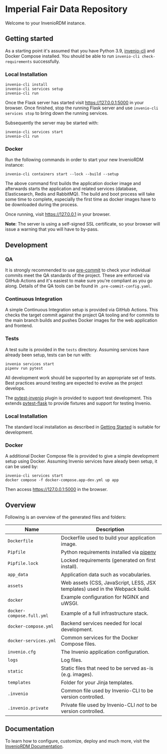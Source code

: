 # Imperial Fair Data Repository

Welcome to your InvenioRDM instance.

## Getting started

As a starting point it's assumed that you have Python 3.9, [invenio-cli] and Docker
Compose installed. You should be able to run `invenio-cli check-requirements`
successfully.

### Local Installation

```console
invenio-cli install
invenio-cli services setup
invenio-cli run
```

Once the Flask server has started visit https://127.0.0.1:5000 in your browser. Once
finished, stop the running Flask server and use `invenio-cli services stop` to bring
down the running services.

Subsequently the server may be started with:

```console
invenio-cli services start
invenio-cli run
```

### Docker

Run the following commands in order to start your new InvenioRDM instance:

```console
invenio-cli containers start --lock --build --setup
```

The above command first builds the application docker image and afterwards starts the
application and related services (database, Elasticsearch, Redis and RabbitMQ). The
build and boot process will take some time to complete, especially the first time as
docker images have to be downloaded during the process.

Once running, visit https://127.0.0.1 in your browser.

**Note**: The server is using a self-signed SSL certificate, so your browser will issue
a warning that you will have to by-pass.

## Development

### QA

It is strongly recommended to use [pre-commit] to check your individual commits meet the
QA standards of the project. These are enforced via GitHub Actions and it's easiest to
make sure you're compliant as you go along. Details of the QA tools can be found in
`.pre-commit-config.yaml`.

### Continuous Integration

A simple Continuous Integration setup is provided via GitHub Actions. This checks the
target commit against the project QA tooling and for commits to the main branch builds
and pushes Docker images for the web application and frontend.

### Tests

A test suite is provided in the `tests` directory. Assuming services have already been
setup, tests can be run with:

```console
invenio services start
pipenv run pytest
```

All development work should be supported by an appropriate set of tests. Best practices
around testing are expected to evolve as the project develops.

The [pytest-invenio] plugin is provided to support test development. This extends
[pytest-flask] to provide fixtures and support for testing Invenio.

### Local Installation

The standard local installation as described in [Getting Started] is suitable for
development.

### Docker

A additional Docker Compose file is provided to give a simple development setup using
Docker. Assuming Invenio services have aleady been setup, it can be used by:

```console
invenio-cli services start
docker compose -f docker-compose.app-dev.yml up app
```

Then access https://127.0.0.1:5000 in the browser.

## Overview

Following is an overview of the generated files and folders:

| Name                      | Description                                                                  |
| ------------------------- | ---------------------------------------------------------------------------- |
| `Dockerfile`              | Dockerfile used to build your application image.                             |
| `Pipfile`                 | Python requirements installed via [pipenv](https://pipenv.pypa.io)           |
| `Pipfile.lock`            | Locked requirements (generated on first install).                            |
| `app_data`                | Application data such as vocabularies.                                       |
| `assets`                  | Web assets (CSS, JavaScript, LESS, JSX templates) used in the Webpack build. |
| `docker`                  | Example configuration for NGINX and uWSGI.                                   |
| `docker-compose.full.yml` | Example of a full infrastructure stack.                                      |
| `docker-compose.yml`      | Backend services needed for local development.                               |
| `docker-services.yml`     | Common services for the Docker Compose files.                                |
| `invenio.cfg`             | The Invenio application configuration.                                       |
| `logs`                    | Log files.                                                                   |
| `static`                  | Static files that need to be served as-is (e.g. images).                     |
| `templates`               | Folder for your Jinja templates.                                             |
| `.invenio`                | Common file used by Invenio-CLI to be version controlled.                    |
| `.invenio.private`        | Private file used by Invenio-CLI *not* to be version controlled.             |

## Documentation

To learn how to configure, customize, deploy and much more, visit the
[InvenioRDM Documentation](https://inveniordm.docs.cern.ch/).

[getting started]: #getting-started
[invenio-cli]: https://github.com/inveniosoftware/invenio-cli
[pre-commit]: https://pre-commit.com/
[pytest-flask]: https://pytest-flask.readthedocs.io/en/latest/
[pytest-invenio]: https://pytest-invenio.readthedocs.io/en/latest/

